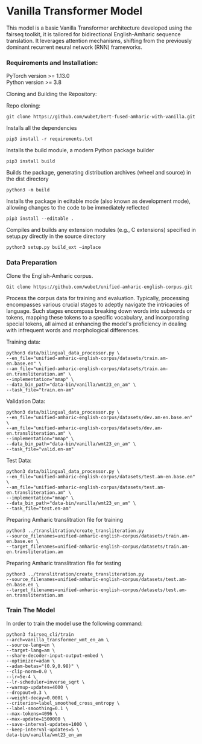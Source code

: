 # Vanilla Transformer Model

This model is a basic Vanilla Transformer architecture developed using the fairseq toolkit, it is tailored for bidirectional English-Amharic sequence translation. It leverages attention mechanisms, shifting from the previously dominant recurrent neural network (RNN) frameworks.

### Requirements and Installation:

PyTorch version >= 1.13.0 \
Python version >= 3.8

Cloning and Building the Repository:

Repo cloning:
```commandline
git clone https://github.com/wubet/bert-fused-amharic-with-vanilla.git
```
Installs all the dependencies
```commandline
pip3 install -r requirements.txt
```

Installs the build module, a modern Python package builder
```commandline
pip3 install build
```

Builds the package, generating distribution archives (wheel and source) in the dist directory
```commandline
python3 -m build
```

Installs the package in editable mode (also known as development mode), allowing changes to the code to be immediately reflected
```commandline
pip3 install --editable .
```

Compiles and builds any extension modules (e.g., C extensions) specified in setup.py directly in the source directory
```commandline
python3 setup.py build_ext –inplace
```

### Data Preparation

Clone the English-Amharic corpus.
```commandline
Git clone https://github.com/wubet/unified-amharic-english-corpus.git
```

Process the corpus data for training and evaluation. Typically, processing encompasses various crucial stages to adeptly navigate the intricacies of language. Such stages encompass breaking down words into subwords or tokens, mapping these tokens to a specific vocabulary, and incorporating special tokens, all aimed at enhancing the model's proficiency in dealing with infrequent words and morphological differences.

Training data:
```commandline
python3 data/bilingual_data_processor.py \
--en_file="unified-amharic-english-corpus/datasets/train.am-en.base.en" \
--am_file="unified-amharic-english-corpus/datasets/train.am-en.transliteration.am" \
--implementation="mmap" \
--data_bin_path="data-bin/vanilla/wmt23_en_am" \
--task_file="train.en-am"
```

Validation Data:
```commandline
python3 data/bilingual_data_processor.py \
--en_file="unified-amharic-english-corpus/datasets/dev.am-en.base.en" \
--am_file="unified-amharic-english-corpus/datasets/dev.am-en.transliteration.am" \
--implementation="mmap" \
--data_bin_path="data-bin/vanilla/wmt23_en_am" \
--task_file="valid.en-am"
```

Test Data:
```commandline
python3 data/bilingual_data_processor.py \
--en_file="unified-amharic-english-corpus/datasets/test.am-en.base.en" \
--am_file="unified-amharic-english-corpus/datasets/test.am-en.transliteration.am" \
--implementation="mmap" \
--data_bin_path="data-bin/vanilla/wmt23_en_am" \
--task_file="test.en-am"
```
Preparing Amharic translitration file for training
```commandline
python3 ../translitration/create_transliteration.py
--source_filenames=unified-amharic-english-corpus/datasets/train.am-en.base.en \
--target_filenames=unified-amharic-english-corpus/datasets/train.am-en.transliteration.am
```

Preparing Amharic translitration file for testing
```commandline
python3 ../translitration/create_transliteration.py
--source_filenames=unified-amharic-english-corpus/datasets/test.am-en.base.en \
--target_filenames=unified-amharic-english-corpus/datasets/test.am-en.transliteration.am
```

### Train The Model
In order to train the model use the following command:
```commandline
python3 fairseq_cli/train
--arch=vanilla_transformer_wmt_en_am \
--source-lang=en \
--target-lang=am \
--share-decoder-input-output-embed \
--optimizer=adam \
--adam-betas="(0.9,0.98)" \
--clip-norm=0.0 \
--lr=5e-4 \
--lr-scheduler=inverse_sqrt \
--warmup-updates=4000 \
--dropout=0.3 \
--weight-decay=0.0001 \
--criterion=label_smoothed_cross_entropy \
--label-smoothing=0.1 \
--max-tokens=4096 \
--max-update=1500000 \
--save-interval-updates=1000 \
--keep-interval-updates=5 \
data-bin/vanilla/wmt23_en_am
```